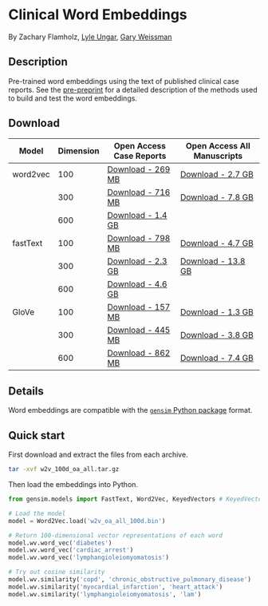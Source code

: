 # Clinical Word Embeddings

By Zachary Flamholz, [Lyle Ungar](http://www.cis.upenn.edu/~ungar/), [Gary Weissman](http://pair.upenn.edu/people/core-faculty/gary-weissman)

## Description
Pre-trained word embeddings using the text of published clinical case reports. See the [pre-preprint](https://github.com/weissman-lab/clinical_embeddings/blob/master/manu_clinical_embeddings_12.4.2019.pdf) for a detailed description of the methods used to build and test the word embeddings.

## Download

| Model | Dimension | Open Access Case Reports | Open Access All Manuscripts |
| ---- | --------- | ------------------------- | -------------------------- |
| word2vec | 100 | [Download - 269 MB](https://upenn.box.com/s/6sqzqvcunar39324adgy8qncm7yam6hu) | [Download - 2.7 GB](https://upenn.box.com/s/gkyqs962i3i2rw55a821n62ex410bi4a)|
|          | 300 | [Download - 716 MB](https://upenn.box.com/s/s52hsf65c51e3ro0ssx79e6l25qykt0m) | [Download - 7.8 GB](https://upenn.box.com/s/9djgjigsve09a7f9vz6ubtsovqwb40xa)
|          | 600 | [Download - 1.4 GB](https://upenn.box.com/s/3y4h8iwg1dg2y3dqdwufspsl61usc0xv)| |
| fastText | 100 | [Download - 798 MB](https://upenn.box.com/s/03tlndnc00zs9glxqmi0n3bbp5aio4gr)| [Download - 4.7 GB](https://upenn.box.com/s/dsj1att1n0dvz6detp1bde1cxw1o6n84)|
|          | 300 | [Download - 2.3 GB ](https://upenn.box.com/s/aewen67hn672l3zloq9j8d27r88wob69)| [Download - 13.8 GB](https://upenn.box.com/s/zb1i8v6a58xuoiu09b77ofqr1s779lbj)|
|          | 600 | [Download - 4.6 GB](https://upenn.box.com/s/1m2ruy0rj0o7j38w6yzgk6hiqxqusifu)| |
| GloVe | 100 | [Download - 157 MB](https://upenn.box.com/s/7vwz09w0ox4jnhrwxcqhlv1169tl4yqo) | [Download - 1.3 GB](https://upenn.box.com/s/v7f5vu2xfmn0sfj3i3ipvb0gdkqkk0ls) |
|       | 300 | [Download - 445 MB](https://upenn.box.com/s/j8fgpq4pswibu5vl2y2cyeostsonwc6l) | [Download - 3.8 GB](https://upenn.box.com/s/988pkhix1wvnfwujrbtdw9pzpl1j25u9)|
|       | 600 | [Download - 862 MB](https://upenn.box.com/s/ckwl0k9sa7vdu2cmty3e87tcbcrf7uzk)| [Download - 7.4 GB](https://upenn.box.com/s/x2o6y78qqnnfguaj3oou8no3gzep4bp8)|


## Details

Word embeddings are compatible with the [`gensim` Python package](https://radimrehurek.com/gensim/) format.

## Quick start

First download and extract the files from each archive.

```bash
tar -xvf w2v_100d_oa_all.tar.gz
```

Then load the embeddings into Python.

```python
from gensim.models import FastText, Word2Vec, KeyedVectors # KeyedVectors are used to load the GloVe models

# Load the model
model = Word2Vec.load('w2v_oa_all_100d.bin')

# Return 100-dimensional vector representations of each word
model.wv.word_vec('diabetes')
model.wv.word_vec('cardiac_arrest')
model.wv.word_vec('lymphangioleiomyomatosis')

# Try out cosine similarity
model.wv.similarity('copd', 'chronic_obstructive_pulmonary_disease')
model.wv.similarity('myocardial_infarction', 'heart_attack')
model.wv.similarity('lymphangioleiomyomatosis', 'lam')
```

